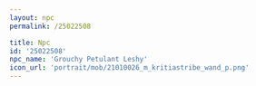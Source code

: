 ```yaml
---
layout: npc
permalink: /25022508

title: Npc
id: '25022508'
npc_name: 'Grouchy Petulant Leshy'
icon_url: 'portrait/mob/21010026_m_kritiastribe_wand_p.png'
---
```

